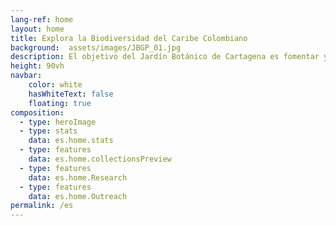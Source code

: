 ```yaml
---
lang-ref: home
layout: home
title: Explora la Biodiversidad del Caribe Colombiano
background:  assets/images/JBGP_01.jpg
description: El objetivo del Jardín Botánico de Cartagena es fomentar y ampliar una red de colaboración en el campo de la informática de la biodiversidad facilitando la movilización, publicación y uso de datos. Esta página web sirve como portal para acceder a registros de biodiversidad publicados por el equipo de el Jardín.
height: 90vh
navbar:
    color: white
    hasWhiteText: false
    floating: true
composition:
  - type: heroImage
  - type: stats
    data: es.home.stats
  - type: features
    data: es.home.collectionsPreview
  - type: features
    data: es.home.Research
  - type: features
    data: es.home.Outreach
permalink: /es
---
```


